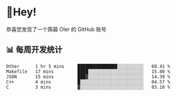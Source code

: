 # 👋Hey!
恭喜您发现了一个蒟蒻 OIer 的 GitHub 账号

## 📊 每周开发统计
<!--START_SECTION:waka-->
```text
Other      1 hr 5 mins     ███████████████░░░░░░░░░░   60.41 % 
Makefile   17 mins         ████░░░░░░░░░░░░░░░░░░░░░   15.80 % 
JSON       15 mins         ███▓░░░░░░░░░░░░░░░░░░░░░   14.39 % 
C++        4 mins          █░░░░░░░░░░░░░░░░░░░░░░░░   04.57 % 
C          3 mins          ▓░░░░░░░░░░░░░░░░░░░░░░░░   03.10 % 
```
<!--END_SECTION:waka-->
